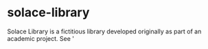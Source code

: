 # solace-library
 Solace Library is a fictitious library developed originally as part of an academic project.  See '
